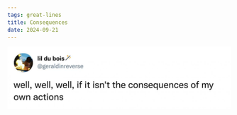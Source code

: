 ```yaml
---
tags: great-lines
title: Consequences
date: 2024-09-21
---
```




![consequences.jpeg](https://raw.githubusercontent.com/muneer78/muneer78.github.io/master/images/consequences.jpeg)
        